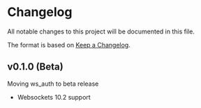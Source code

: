 # Changelog

All notable changes to this project will be documented in this file.

The format is based on [Keep a Changelog](https://keepachangelog.com/en/1.0.0/).

## v0.1.0 (Beta)
Moving ws_auth to beta release
- Websockets 10.2 support